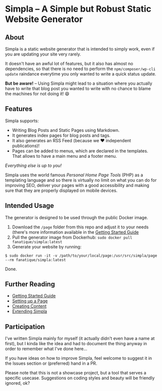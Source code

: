 # Simpla – A Simple but Robust Static Website Generator

## About

Simpla is a static website generator that is intended to simply work,
even if you are updating your site very rarely.

It doesn't have an awful lot of features, but it also has almost no
dependencies, so that there is no need to perform the
`npm/composer/wp-cli update` raindance everytime you only wanted to
write a quick status update.

__But be aware!__ – Using Simpla might lead to a situation where you actually
have to write that blog post you wanted to write with no chance to blame
the machines for not doing it! 😄

## Features

Simpla supports:

- Writing Blog Posts and Static Pages using Markdown.
- It generates index pages for blog posts and tags.
- It also generates an RSS Feed (because we ❤️ independent publications)!
- Pages can be added to menus, which are declared in the templates. That
  allows to have a main menu and a footer menu.

_Everything else is up to you!_

Simpla uses the world famous _Personal Home Page Tools_ (PHP) as a
templating language and so there is virtually no limit on what you can
do for improving SEO, deliver your pages with a good accessibility and
making sure that they are properly displayed on mobile devices.

## Intended Usage

The generator is designed to be used through the public Docker image.

1. Download the `/page` folder from this repo and adjust it to your needs (there's more
   information available in the [Getting Started
Guide](documentation/01.getting-started.md)
2. Pull the generator image from Dockerhub: `sudo docker pull fanatique/simpla:latest`
3. Generate your website by running:

```shell
$ sudo docker run -it -v /path/to/your/local/page:/usr/src/simpla/page --rm fanatique/simpla:latest
```

Done.

## Further Reading


- [Getting Started Guide](documentation/01.getting-started.md)
- [Setting up a Page](documentation/02.setting-up-a-page.md)
- [Creating Content](documentation/03.creating-content.md)
- [Extending Simpla](documentation/04.extending-simpla.md)

## Participation

I've written Simpla mainly for myself (it actually didn't even have a
name at first), but I kinda like the idea and had to document the thing
anyway in order to remember what I've done here...

If you have ideas on how to improve Simpla, feel welcome to suggest it
in the Issues section or (preferred) hand in a PR.

Please note that this is not a showcase project, but a tool that serves a
specific usecase. Suggestions on coding styles and beauty will be friendly ignored, ok?

